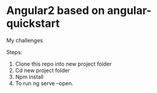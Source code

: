# Angular2 based on angular-quickstart
My challenges

Steps:
1.	Clone this repo into new project folder 
2.	Cd new project folder
3.	Npm install
4.	To run ng serve –open.
